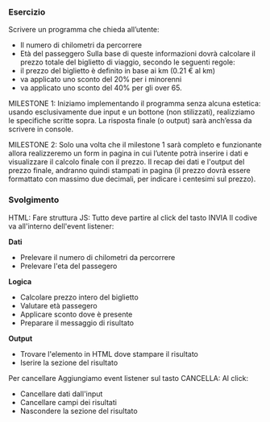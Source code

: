 ### Esercizio
Scrivere un programma che chieda all’utente:
- Il numero di chilometri da percorrere
- Età del passeggero
Sulla base di queste informazioni dovrà calcolare il prezzo totale del biglietto di viaggio, secondo le seguenti regole:
- il prezzo del biglietto è definito in base ai km (0.21 € al km)
- va applicato uno sconto del 20% per i minorenni
- va applicato uno sconto del 40% per gli over 65.

MILESTONE 1:
Iniziamo implementando il programma senza alcuna estetica: usando esclusivamente due input e un bottone (non stilizzati), realizziamo le specifiche scritte sopra. La risposta finale (o output) sarà anch’essa da scrivere in console.

MILESTONE 2:
Solo una volta che il milestone 1 sarà completo e funzionante allora realizzeremo un form in pagina in cui l’utente potrà inserire i dati e visualizzare il calcolo finale con il prezzo.
Il recap dei dati e l'output del prezzo finale, andranno quindi stampati in pagina (il prezzo dovrà essere formattato con massimo due decimali, per indicare i centesimi sul prezzo).

### Svolgimento 

HTML: Fare struttura
JS: Tutto deve partire al click del tasto INVIA Il codive va all'interno dell'event listener:

**Dati**

- Prelevare il numero di chilometri da percorrere
- Prelevare l'eta del passegero 

**Logica**
- Calcolare prezzo intero del biglietto
- Valutare età passegero
- Applicare sconto dove è presente
- Preparare il messaggio di risultato

**Output**

- Trovare l'elemento in HTML dove stampare il risultato
- Iserire la sezione del risultato 

Per cancellare Aggiungiamo event listener sul tasto CANCELLA: Al click:

- Cancellare dati dall'input
- Cancellare campi dei risultati
- Nascondere la sezione del risultato

